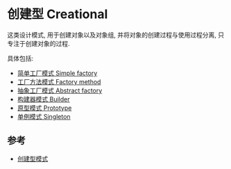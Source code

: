 # 创建型 Creational

这类设计模式, 用于创建对象以及对象组, 并将对象的创建过程与使用过程分离, 只专注于创建对象的过程.

具体包括:

- [简单工厂模式 Simple factory](simple-factory.md)
- [工厂方法模式 Factory method](factory-method.md)
- [抽象工厂模式 Abstract factory](abstract-factory.md)
- [构建器模式 Builder](builder.md)
- [原型模式 Prototype](prototype.md)
- [单例模式 Singleton](singleton.md)

## 参考

- [创建型模式](https://zh.wikipedia.org/zh-cn/%E5%89%B5%E5%BB%BA%E5%9E%8B%E6%A8%A1%E5%BC%8F)